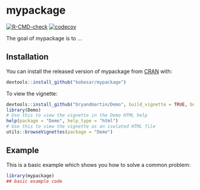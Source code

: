
# mypackage

<!-- badges: start -->
[![R-CMD-check](https://github.com/kobesar/mypackage/workflows/R-CMD-check/badge.svg)](https://github.com/kobesar/mypackage/actions)
[![codecov](https://codecov.io/gh/kobesar/mypackage/branch/master/graph/badge.svg?token=S8EMZ6M8YC)](https://codecov.io/gh/kobesar/mypackage)
<!-- badges: end -->

The goal of mypackage is to ...

## Installation

You can install the released version of mypackage from [CRAN](https://CRAN.R-project.org) with:

``` r
devtools::install_github("kobesar/mypackage")
```

To view the vignette:

``` r
devtools::install_github("bryandmartin/Demo", build_vignette = TRUE, build_opts = c())
library(Demo)
# Use this to view the vignette in the Demo HTML help
help(package = "Demo", help_type = "html")
# Use this to view the vignette as an isolated HTML file
utils::browseVignettes(package = "Demo")
```

## Example

This is a basic example which shows you how to solve a common problem:

``` r
library(mypackage)
## basic example code
```

